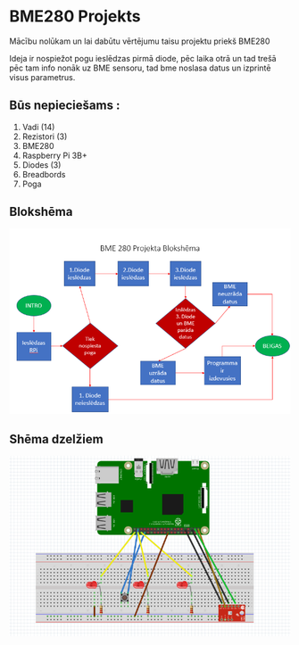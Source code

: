 # BME280 Projekts
 Mācību nolūkam un lai dabūtu vērtējumu taisu projektu priekš BME280
  
  Ideja ir nospiežot pogu ieslēdzas pirmā diode, pēc laika otrā un tad trešā pēc tam info nonāk uz BME sensoru, tad bme noslasa datus un izprintē visus parametrus.
  
  ## Būs nepieciešams :
  
  1. Vadi (14)
  2. Rezistori (3)
  3. BME280 
  4. Raspberry Pi 3B+
  5. Diodes (3)
  6. Breadbords
  7. Poga
  
  ## Blokshēma
  
   ![](https://github.com/Dainis19/BME280-Projekts/blob/master/BME280.png)
   
   
   ## Shēma dzelžiem
   
   ![](https://github.com/Dainis19/BME280-Projekts/blob/master/DZELZI.PNG)
   
   
  
   


